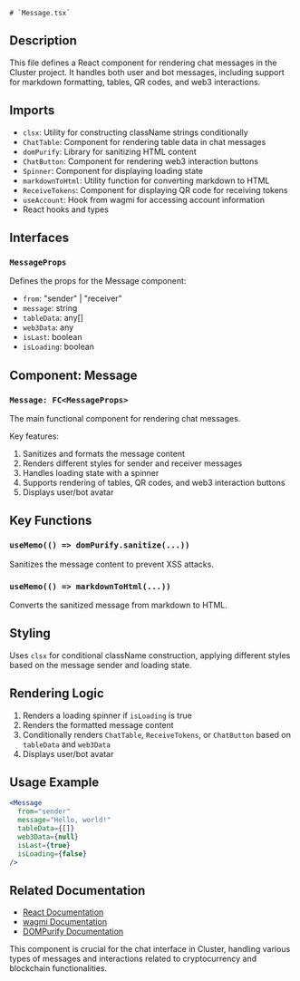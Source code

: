     # `Message.tsx`

## Description
This file defines a React component for rendering chat messages in the Cluster project. It handles both user and bot messages, including support for markdown formatting, tables, QR codes, and web3 interactions.

## Imports
- `clsx`: Utility for constructing className strings conditionally
- `ChatTable`: Component for rendering table data in chat messages
- `domPurify`: Library for sanitizing HTML content
- `ChatButton`: Component for rendering web3 interaction buttons
- `Spinner`: Component for displaying loading state
- `markdownToHtml`: Utility function for converting markdown to HTML
- `ReceiveTokens`: Component for displaying QR code for receiving tokens
- `useAccount`: Hook from wagmi for accessing account information
- React hooks and types

## Interfaces

### `MessageProps`
Defines the props for the Message component:
- `from`: "sender" | "receiver"
- `message`: string
- `tableData`: any[]
- `web3Data`: any
- `isLast`: boolean
- `isLoading`: boolean

## Component: Message

### `Message: FC<MessageProps>`
The main functional component for rendering chat messages.

Key features:
1. Sanitizes and formats the message content
2. Renders different styles for sender and receiver messages
3. Handles loading state with a spinner
4. Supports rendering of tables, QR codes, and web3 interaction buttons
5. Displays user/bot avatar

## Key Functions

### `useMemo(() => domPurify.sanitize(...))`
Sanitizes the message content to prevent XSS attacks.

### `useMemo(() => markdownToHtml(...))`
Converts the sanitized message from markdown to HTML.

## Styling
Uses `clsx` for conditional className construction, applying different styles based on the message sender and loading state.

## Rendering Logic
1. Renders a loading spinner if `isLoading` is true
2. Renders the formatted message content
3. Conditionally renders `ChatTable`, `ReceiveTokens`, or `ChatButton` based on `tableData` and `web3Data`
4. Displays user/bot avatar

## Usage Example
```jsx
<Message
  from="sender"
  message="Hello, world!"
  tableData={[]}
  web3Data={null}
  isLast={true}
  isLoading={false}
/>
```

## Related Documentation
- [React Documentation](https://reactjs.org/docs/getting-started.html)
- [wagmi Documentation](https://wagmi.sh/)
- [DOMPurify Documentation](https://github.com/cure53/DOMPurify)

This component is crucial for the chat interface in Cluster, handling various types of messages and interactions related to cryptocurrency and blockchain functionalities.
